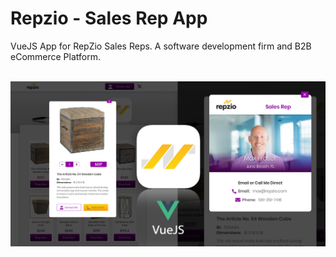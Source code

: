 # Repzio - Sales Rep App
<p>VueJS App for RepZio Sales Reps.  A software development firm and B2B eCommerce Platform.</p>
<br />
<img src="src/assets/images/socialmedia-img-sizes2.png" width="1200">
